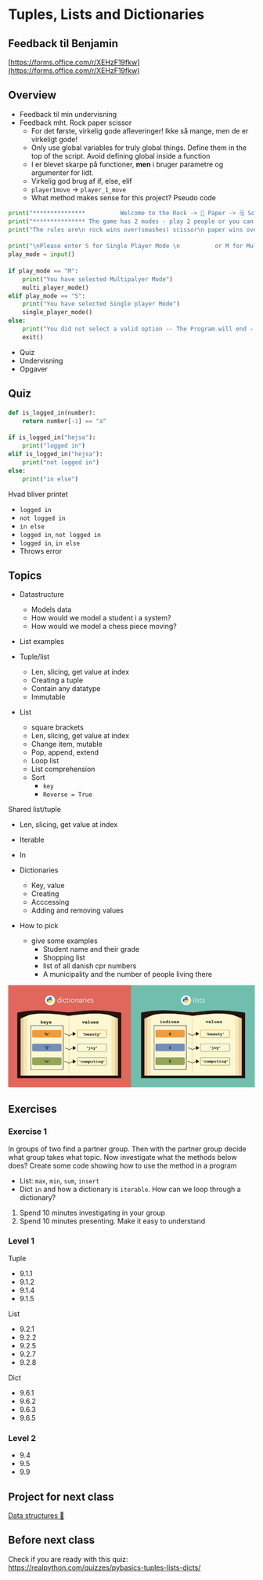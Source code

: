 # Tuples, Lists and Dictionaries



## Feedback til Benjamin

[https://forms.office.com/r/XEHzF19fkw](https://forms.office.com/r/XEHzF19fkw)



## Overview

- Feedback til min undervisning
- Feedback mht. Rock paper scissor
  - For det første, virkelig gode afleveringer! Ikke så mange, men de er virkeligt gode!
  - Only use global variables for truly global things. Define them in the top of the script. Avoid defining global inside a function
  - I er blevet skarpe på functioner, **men** i bruger parametre og argumenter for lidt.
  - Virkelig god brug af if, else, elif
  - `player1move` -> `player_1_move`
  - What method makes sense for this project? Pseudo code

```python
print("***************          Welcome to the Rock -> 🧠 Paper -> 🗒 Scissor -> ✂ Game  **********************")
print("*************** The game has 2 modes - play 2 people or you can play against the computer ***************")
print("The rules are\n rock wins over(smashes) scissor\n paper wins over(wraps) rock\n scissor wins over(cut) paper")

print("\nPlease enter S for Single Player Mode \n          or M for Multi Player Mode")
play_mode = input()

if play_mode == "M":
    print("You have selected Multipalyer Mode")
    multi_player_mode()
elif play_mode == "S":
    print("You have selected Single player Mode")
    single_player_mode()
else:
    print("You did not select a valid option -- The Program will end - Bye")
    exit()


```

- Quiz
- Undervisning
- Opgaver



## Quiz

```python
def is_logged_in(number):
    return number[-1] == "a"

if is_logged_in("hejsa"):
    print("logged in")
elif is_logged_in("hejsa"):
    print("not logged in")
else:
    print("in else")
```

Hvad bliver printet

- `logged in`
- `not logged in`
- `in else`
- `logged in`, `not logged in`
- `logged in`, `in else`
- Throws error



## Topics

- Datastructure
  - Models data
  - How would we model a student i a system?
  - How would we model a chess piece moving?

- List examples
- Tuple/list
  - Len, slicing, get value at index
  - Creating a tuple
  - Contain any datatype
  - Immutable




- List
  - square brackets
  - Len, slicing, get value at index
  - Change item, mutable
  - Pop, append, extend
  - Loop list
  - List comprehension
  - Sort
    - `key`
    - `Reverse = True`



Shared list/tuple

- Len, slicing, get value at index
- Iterable
- In



- Dictionaries
  - Key, value
  - Creating
  - Acccessing
  - Adding and removing values



- How to pick
  - give some examples
    - Student name and their grade
    - Shopping list
    - list of all danish cpr numbers
    - A municipality and the number of people living there



![List vs dict](../assets/list-vs-dict.png)



## Exercises



### Exercise 1

In groups of two find a partner group. Then with the partner group decide what group takes what topic. Now investigate what the methods below does? Create some code showing how to use the method in a program

- List: `max`, `min`, `sum`, `insert`
- Dict `in` and how a dictionary is `iterable`. How can we loop through a dictionary?



1. Spend 10 minutes investigating in your group
2. Spend 10 minutes presenting. Make it easy to understand



### Level 1

Tuple

- 9.1.1
- 9.1.2
- 9.1.4
- 9.1.5



List

- 9.2.1
- 9.2.2
- 9.2.5
- 9.2.7
- 9.2.8



Dict

- 9.6.1
- 9.6.2
- 9.6.3
- 9.6.5



### Level 2

- 9.4
- 9.5
- 9.9



## Project for next class

[Data structures 💽](../projects/data-structures.md)



## Before next class

Check if you are ready with this quiz: https://realpython.com/quizzes/pybasics-tuples-lists-dicts/